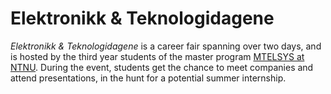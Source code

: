 # Elektronikk & Teknologidagene
_Elektronikk & Teknologidagene_ is a career fair spanning over two days, and is hosted by the third year students of the master program [MTELSYS at NTNU](https://www.ntnu.edu/studies/mtelsys). During the event, students get the chance to meet companies and attend presentations, in the hunt for a potential summer internship.
